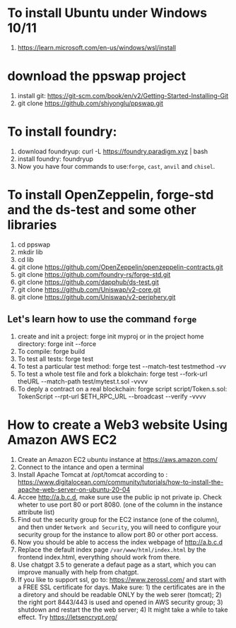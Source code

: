 # To install Ubuntu under Windows 10/11
   1. https://learn.microsoft.com/en-us/windows/wsl/install

# download the ppswap project
  1. install git: https://git-scm.com/book/en/v2/Getting-Started-Installing-Git 
  2. git clone https://github.com/shiyonglu/ppswap.git

# To install foundry: 

1. download foundryup:
    curl -L https://foundry.paradigm.xyz | bash
2.  install foundry:
    foundryup
3. Now you have four commands to use:``forge``, ``cast``, ``anvil`` and ``chisel``.

# To install OpenZeppelin, forge-std and the ds-test and some other libraries
1. cd ppswap
2. mkdir lib
3. cd lib
4. git clone https://github.com/OpenZeppelin/openzeppelin-contracts.git
5. git clone https://github.com/foundry-rs/forge-std.git
6. git clone https://github.com/dapphub/ds-test.git
7. git clone https://github.com/Uniswap/v2-core.git
8. git clone https://github.com/Uniswap/v2-periphery.git

## Let's learn how to use the command ``forge``

1. create and init a project:
   forge init myproj
   or
   in the project home directory: forge init --force
2. To compile: forge build
3. To test all tests: forge test
4. To test a particular test method: forge test --match-test testmethod -vv
5. To test a whole test file and fork a blokchain: forge test --fork-url theURL --match-path test/mytest.t.sol -vvvv
6. To deply a contract on a real blockchain: forge script script/Token.s.sol: TokenScript --rpt-url $ETH_RPC_URL --broadcast --verify -vvvv

# How to create a Web3 website Using Amazon AWS EC2
1. Create an Amazon EC2 ubuntu instance at https://aws.amazon.com/
2. Connect to the intance and open a terminal
3. Install Apache Tomcat at /opt/tomcat according to : https://www.digitalocean.com/community/tutorials/how-to-install-the-apache-web-server-on-ubuntu-20-04
4. Accee http://a.b.c.d, make sure use the public ip not private ip. Check wheter to use port 80 or port 8080. (one of the column in the instance attribute list)
5. Find out the security group for the EC2 instance (one of the column), and then under ``Network and Security``, you will need to configure your security group for the instance to allow port 80 or other port access.
6.  Now you should be able to access the index webpage of http://a.b.c.d
7. Replace the default index page ``/var/www/html/index.html`` by the frontend index.html, everything should work from there.
8. Use chatgpt 3.5 to generate a defaut page as a start, which you can improve manually with help from chatgpt.
9. If you like to support ssl, go to: https://www.zerossl.com/ and start with a FREE SSL certificate for days. Make sure: 1) the certificates are in the a diretory and should be readable ONLY by the web serer (tomcat); 2) the right port 8443/443 is used and opened in AWS security group; 3) shutdown and restart the the web server; 4) It might take a while to take effect. Try https://letsencrypt.org/

   
